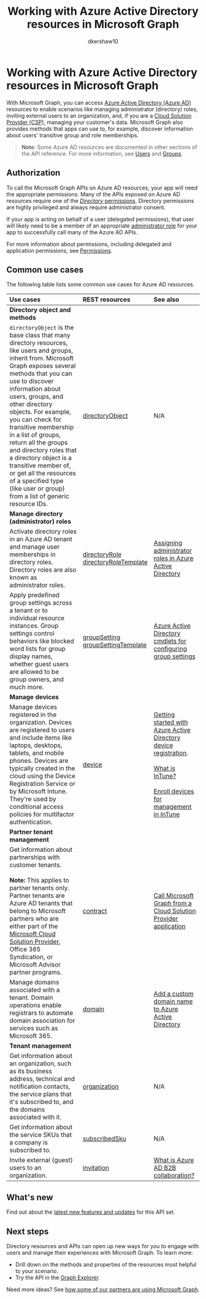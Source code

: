 ﻿---
title: "Working with Azure Active Directory resources in Microsoft Graph"
description: "With Microsoft Graph, you can access Azure Active Directory (Azure AD) resources to enable scenarios like managing administrator (directory) roles, inviting external users to an organization, and, if you are a Cloud Solution Provider (CSP), managing your customer's data. Microsoft Graph also provides methods that apps can use to, for example, discover information about users' transitive group and role memberships. "
localization_priority: Priority
author: "dkershaw10"
ms.prod: ""
doc_type: conceptualPageType
---

# Working with Azure Active Directory resources in Microsoft Graph

With Microsoft Graph, you can access [Azure Active Directory (Azure AD)](/azure/active-directory/active-directory-whatis) resources to enable scenarios like managing administrator (directory) roles, inviting external users to an organization, and, if you are a [Cloud Solution Provider (CSP)](https://partner.microsoft.com/cloud-solution-provider), managing your customer's data. Microsoft Graph also provides methods that apps can use to, for example, discover information about users' transitive group and role memberships.

> **Note**: Some Azure AD resources are documented in other sections of the API reference. For more information, see [Users](users.md) and [Groups](group.md).

## Authorization

To call the Microsoft Graph APIs on Azure AD resources, your app will need the appropriate permissions. Many of the APIs exposed on Azure AD resources require one of the [_Directory_ permissions](/graph/permissions-reference#directory-permissions). Directory permissions are highly privileged and always require administrator consent.

If your app is acting on behalf of a user (delegated permissions), that user will likely need to be a member of an appropriate [administrator role](/azure/active-directory/active-directory-assign-admin-roles) for your app to successfully call many of the Azure AD APIs.

For more information about permissions, including delegated and application permissions, see [Permissions](/graph/permissions-reference).

## Common use cases

The following table lists some common use cases for Azure AD resources.

| **Use cases**                                                                                                                                                                                                                                                                                                                                                                                                                                                                                                            | **REST resources**                                                                                                 | **See also**                                                                                                                                                                                                                                                                                                                                                |
| :----------------------------------------------------------------------------------------------------------------------------------------------------------------------------------------------------------------------------------------------------------------------------------------------------------------------------------------------------------------------------------------------------------------------------------------------------------------------------------------------------------------------- | :----------------------------------------------------------------------------------------------------------------- | :---------------------------------------------------------------------------------------------------------------------------------------------------------------------------------------------------------------------------------------------------------------------------------------------------------------------------------------------------------- |
| **Directory object and methods**                                                                                                                                                                                                                                                                                                                                                                                                                                                                                         |                                                                                                                    |                                                                                                                                                                                                                                                                                                                                                             |
| `directoryObject` is the base class that many directory resources, like users and groups, inherit from. Microsoft Graph exposes several methods that you can use to discover information about users, groups, and other directory objects. For example, you can check for transitive membership in a list of groups, return all the groups and directory roles that a directory object is a transitive member of, or get all the resources of a specified type (like user or group) from a list of generic resource IDs. | [directoryObject](../resources/directoryobject.md)                                                                 | N/A                                                                                                                                                                                                                                                                                                                                                         |
| **Manage directory (administrator) roles**                                                                                                                                                                                                                                                                                                                                                                                                                                                                               |                                                                                                                    |                                                                                                                                                                                                                                                                                                                                                             |
| Activate directory roles in an Azure AD tenant and manage user memberships in directory roles. Directory roles are also known as administrator roles.                                                                                                                                                                                                                                                                                                                                                                    | [directoryRole](../resources/directoryrole.md) <br/>[directoryRoleTemplate](../resources/directoryroletemplate.md) | [Assigning administrator roles in Azure Active Directory](/azure/active-directory/active-directory-assign-admin-roles)                                                                                                                                                                                                                                      |
| Apply predefined group settings across a tenant or to individual resource instances. Group settings control behaviors like blocked word lists for group display names, whether guest users are allowed to be group owners, and much more.                                                                                                                                                                                                                                                                                | [groupSetting](../resources/groupsetting.md) <br/>[groupSettingTemplate](../resources/groupsettingtemplate.md)     | [Azure Active Directory cmdlets for configuring group settings](/azure/active-directory/active-directory-accessmanagement-groups-settings-cmdlets)                                                                                                                                                                                                          |
| **Manage devices**                                                                                                                                                                                                                                                                                                                                                                                                                                                                                                       |                                                                                                                    |                                                                                                                                                                                                                                                                                                                                                             |
| Manage devices registered in the organization. Devices are registered to users and include items like laptops, desktops, tablets, and mobile phones. Devices are typically created in the cloud using the Device Registration Service or by Microsoft Intune. They're used by conditional access policies for multifactor authentication.                                                                                                                                                                                | [device](../resources/device.md)                                                                                   | [Getting started with Azure Active Directory device registration](/azure/active-directory/active-directory-device-registration-overview).<br/><br/>[What is InTune?](/intune-classic/understand-explore/introduction-to-microsoft-intune)<br/><br/>[Enroll devices for management in InTune](/intune-classic/deploy-use/enroll-devices-in-microsoft-intune) |
| **Partner tenant management**                                                                                                                                                                                                                                                                                                                                                                                                                                                                                            |                                                                                                                    |                                                                                                                                                                                                                                                                                                                                                             |
| Get information about partnerships with customer tenants.<br/><br/>**Note:** This applies to partner tenants only. Partner tenants are Azure AD tenants that belong to Microsoft partners who are either part of the [Microsoft Cloud Solution Provider](https://partnercenter.microsoft.com/partner/programs), Office 365 Syndication, or Microsoft Advisor partner programs.                                                                                                                                           | [contract](../resources/contract.md)                                                                               | [Call Microsoft Graph from a Cloud Solution Provider application](/graph/auth-cloudsolutionprovider)                                                                                                                                                                                                                                                        |
| Manage domains associated with a tenant. Domain operations enable registrars to automate domain association for services such as Microsoft 365.                                                                                                                                                                                                                                                                                                                                                                          | [domain](../resources/domain.md)                                                                                   | [Add a custom domain name to Azure Active Directory](/azure/active-directory/active-directory-domains-add-azure-portal)                                                                                                                                                                                                                                     |
| **Tenant management**                                                                                                                                                                                                                                                                                                                                                                                                                                                                                                    |                                                                                                                    |                                                                                                                                                                                                                                                                                                                                                             |
| Get information about an organization, such as its business address, technical and notification contacts, the service plans that it's subscribed to, and the domains associated with it.                                                                                                                                                                                                                                                                                                                                 | [organization](../resources/organization.md)                                                                       | N/A                                                                                                                                                                                                                                                                                                                                                         |
| Get information about the service SKUs that a company is subscribed to.                                                                                                                                                                                                                                                                                                                                                                                                                                                  | [subscribedSku](../resources/subscribedsku.md)                                                                     | N/A                                                                                                                                                                                                                                                                                                                                                         |
| Invite external (guest) users to an organization.                                                                                                                                                                                                                                                                                                                                                                                                                                                                        | [invitation](../resources/invitation.md)                                                                           | [What is Azure AD B2B collaboration?](/azure/active-directory/active-directory-b2b-what-is-azure-ad-b2b)                                                                                                                                                                                                                                                    |

## What's new

Find out about the [latest new features and updates](/graph/whats-new-overview) for this API set.

## Next steps

Directory resources and APIs can open up new ways for you to engage with users and manage their experiences with Microsoft Graph. To learn more:

- Drill down on the methods and properties of the resources most helpful to your scenario.
- Try the API in the [Graph Explorer](https://developer.microsoft.com/graph/graph-explorer).

Need more ideas? See [how some of our partners are using Microsoft Graph](https://developer.microsoft.com/graph/graph/examples#partners).
